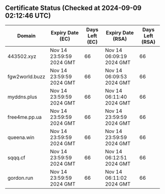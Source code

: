 ## Certificate Status (Checked at 2024-09-09 02:12:46 UTC)
| Domain | Expiry Date (EC) | Days Left (EC) | Expiry Date (RSA) | Days Left (RSA) |
|--------|-------------------|----------------|--------------------|--------------------|
| 443502.xyz | Nov 14 23:59:59 2024 GMT | 66 | Nov 14 06:09:19 2024 GMT | 66 |
| fgw2world.buzz | Nov 14 23:59:59 2024 GMT | 66 | Nov 14 06:09:53 2024 GMT | 66 |
| myddns.plus | Nov 14 23:59:59 2024 GMT | 66 | Nov 14 06:11:40 2024 GMT | 66 |
| free4me.pp.ua | Nov 14 23:59:59 2024 GMT | 66 | Nov 14 23:59:59 2024 GMT | 66 |
| queena.win | Nov 14 23:59:59 2024 GMT | 66 | Nov 14 23:59:59 2024 GMT | 66 |
| sqqq.cf | Nov 14 23:59:59 2024 GMT | 66 | Nov 14 06:12:51 2024 GMT | 66 |
| gordon.run | Nov 14 23:59:59 2024 GMT | 66 | Nov 14 06:11:02 2024 GMT | 66 |
